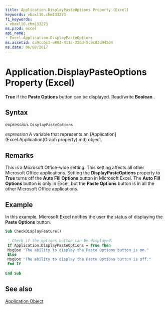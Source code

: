 ```yaml
---
title: Application.DisplayPasteOptions Property (Excel)
keywords: vbaxl10.chm133273
f1_keywords:
- vbaxl10.chm133273
ms.prod: excel
api_name:
- Excel.Application.DisplayPasteOptions
ms.assetid: da9cc6c1-e803-411a-220d-5c9c82d94504
ms.date: 06/08/2017
---
```



# Application.DisplayPasteOptions Property (Excel)

 **True** if the **Paste Options** button can be displayed. Read/write **Boolean** .


## Syntax

 _expression_. `DisplayPasteOptions`

 _expression_ A variable that represents an [Application](Excel.Application(Graph property).md) object.


## Remarks

This is a Microsoft Office-wide setting. This setting affects all other Microsoft Office applications. Setting the  **DisplayPasteOptions** property to **True** turns off the **Auto Fill Options** button in Microsoft Excel. The **Auto Fill Options** button is only in Excel, but the **Paste Options** button is in all the other Microsoft Office applications.


## Example

In this example, Microsoft Excel notifies the user the status of displaying the  **Paste Options** button.


```vb
Sub CheckDisplayFeature() 
 
 ' Check if the options button can be displayed. 
 If Application.DisplayPasteOptions = True Then 
 MsgBox "The ability to display the Paste Options button is on." 
 Else 
 MsgBox "The ability to display the Paste Options button is off." 
 End If 
 
End Sub
```


## See also


[Application Object](Excel.Application(object).md)

